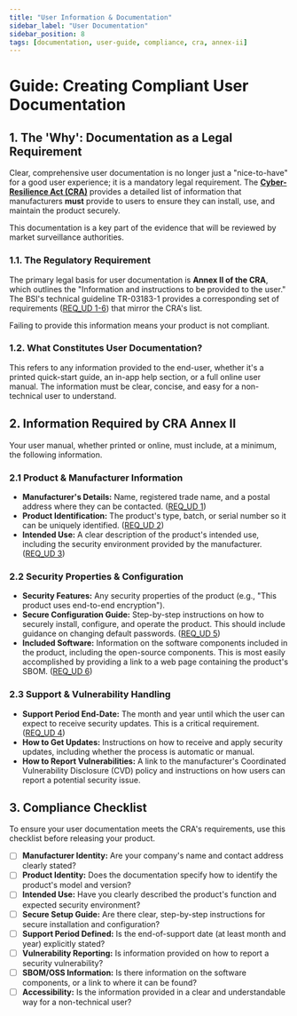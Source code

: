 ```yaml
---
title: "User Information & Documentation"
sidebar_label: "User Documentation"
sidebar_position: 8
tags: [documentation, user-guide, compliance, cra, annex-ii]
---
```

# Guide: Creating Compliant User Documentation

## 1. The 'Why': Documentation as a Legal Requirement

Clear, comprehensive user documentation is no longer just a "nice-to-have" for a good user experience; it is a mandatory legal requirement. The **[Cyber-Resilience Act (CRA)](./../../standards/eu/cra-overview.md)** provides a detailed list of information that manufacturers **must** provide to users to ensure they can install, use, and maintain the product securely.

This documentation is a key part of the evidence that will be reviewed by market surveillance authorities.

### 1.1. The Regulatory Requirement

The primary legal basis for user documentation is **Annex II of the CRA**, which outlines the "Information and instructions to be provided to the user." The BSI's technical guideline TR-03183-1 provides a corresponding set of requirements ([REQ_UD 1-6][bsi_tr_03183_p1]) that mirror the CRA's list.

Failing to provide this information means your product is not compliant.

### 1.2. What Constitutes User Documentation?

This refers to any information provided to the end-user, whether it's a printed quick-start guide, an in-app help section, or a full online user manual. The information must be clear, concise, and easy for a non-technical user to understand.

## 2. Information Required by CRA Annex II

Your user manual, whether printed or online, must include, at a minimum, the following information.

### 2.1 Product & Manufacturer Information
- **Manufacturer's Details:** Name, registered trade name, and a postal address where they can be contacted. ([REQ_UD 1][bsi_tr_03183_p1])
- **Product Identification:** The product's type, batch, or serial number so it can be uniquely identified. ([REQ_UD 2][bsi_tr_03183_p1])
- **Intended Use:** A clear description of the product's intended use, including the security environment provided by the manufacturer. ([REQ_UD 3][bsi_tr_03183_p1])

### 2.2 Security Properties & Configuration
- **Security Features:** Any security properties of the product (e.g., "This product uses end-to-end encryption").
- **Secure Configuration Guide:** Step-by-step instructions on how to securely install, configure, and operate the product. This should include guidance on changing default passwords. ([REQ_UD 5][bsi_tr_03183_p1])
- **Included Software:** Information on the software components included in the product, including the open-source components. This is most easily accomplished by providing a link to a web page containing the product's SBOM. ([REQ_UD 6][bsi_tr_03183_p1])

### 2.3 Support & Vulnerability Handling
- **Support Period End-Date:** The month and year until which the user can expect to receive security updates. This is a critical requirement. ([REQ_UD 4][bsi_tr_03183_p1])
- **How to Get Updates:** Instructions on how to receive and apply security updates, including whether the process is automatic or manual.
- **How to Report Vulnerabilities:** A link to the manufacturer's Coordinated Vulnerability Disclosure (CVD) policy and instructions on how users can report a potential security issue.

## 3. Compliance Checklist

To ensure your user documentation meets the CRA's requirements, use this checklist before releasing your product.

- [ ] **Manufacturer Identity:** Are your company's name and contact address clearly stated?
- [ ] **Product Identity:** Does the documentation specify how to identify the product's model and version?
- [ ] **Intended Use:** Have you clearly described the product's function and expected security environment?
- [ ] **Secure Setup Guide:** Are there clear, step-by-step instructions for secure installation and configuration?
- [ ] **Support Period Defined:** Is the end-of-support date (at least month and year) explicitly stated?
- [ ] **Vulnerability Reporting:** Is information provided on how to report a security vulnerability?
- [ ] **SBOM/OSS Information:** Is there information on the software components, or a link to where it can be found?
- [ ] **Accessibility:** Is the information provided in a clear and understandable way for a non-technical user?

<!-- Citations -->
[cra_annexI]: https://eur-lex.europa.eu/legal-content/EN/TXT/?uri=CELEX:02024R2847-20241120#anx_I "CRA Annex I – Essential cybersecurity requirements"
[bsi_tr_03183_p1]: https://www.bsi.bund.de/SharedDocs/Downloads/EN/BSI/Publications/TechGuidelines/TR03183/BSI-TR-03183-1-0_9_0.pdf "BSI TR-03183 Part 1: General requirements"
